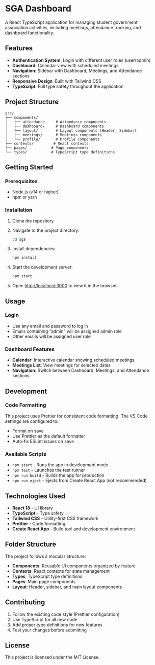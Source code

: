 # SGA Dashboard

A React TypeScript application for managing student government association activities, including meetings, attendance tracking, and dashboard functionality.

## Features

- **Authentication System**: Login with different user roles (user/admin)
- **Dashboard**: Calendar view with scheduled meetings
- **Navigation**: Sidebar with Dashboard, Meetings, and Attendance sections
- **Responsive Design**: Built with Tailwind CSS
- **TypeScript**: Full type safety throughout the application

## Project Structure

```
src/
├── components/
│   ├── attendance     # Attendance components
│   ├── dashboard/     # Dashboard components
│   ├── layout/        # Layout components (Header, Sidebar)
│   ├── meetings/      # Meetings components
│   └── profile/       # Profile components
├── contexts/         # React contexts
├── pages/           # Page components
└── types/           # TypeScript type definitions
```

## Getting Started

### Prerequisites

- Node.js (v14 or higher)
- npm or yarn

### Installation

1. Clone the repository
2. Navigate to the project directory:

   ```bash
   cd sga
   ```

3. Install dependencies:

   ```bash
   npm install
   ```

4. Start the development server:

   ```bash
   npm start
   ```

5. Open [http://localhost:3000](http://localhost:3000) to view it in the browser.

## Usage

### Login

- Use any email and password to log in
- Emails containing "admin" will be assigned admin role
- Other emails will be assigned user role

### Dashboard Features

- **Calendar**: Interactive calendar showing scheduled meetings
- **Meetings List**: View meetings for selected dates
- **Navigation**: Switch between Dashboard, Meetings, and Attendance sections

## Development

### Code Formatting

This project uses Prettier for consistent code formatting. The VS Code settings are configured to:

- Format on save
- Use Prettier as the default formatter
- Auto-fix ESLint issues on save

### Available Scripts

- `npm start` - Runs the app in development mode
- `npm test` - Launches the test runner
- `npm run build` - Builds the app for production
- `npm run eject` - Ejects from Create React App (not recommended)

## Technologies Used

- **React 18** - UI library
- **TypeScript** - Type safety
- **Tailwind CSS** - Utility-first CSS framework
- **Prettier** - Code formatting
- **Create React App** - Build tool and development environment

## Folder Structure

The project follows a modular structure:

- **Components**: Reusable UI components organized by feature
- **Contexts**: React contexts for state management
- **Types**: TypeScript type definitions
- **Pages**: Main page components
- **Layout**: Header, sidebar, and main layout components

## Contributing

1. Follow the existing code style (Prettier configuration)
2. Use TypeScript for all new code
3. Add proper type definitions for new features
4. Test your changes before submitting

## License

This project is licensed under the MIT License.
